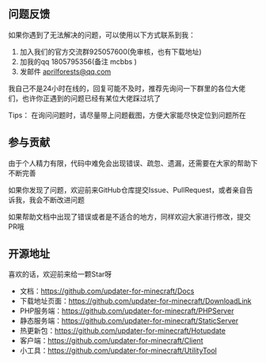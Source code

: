 ## 问题反馈

如果你遇到了无法解决的问题，可以使用以下方式联系到我：

1. 加入我们的官方交流群925057600(免审核，也有下载地址)
2. 加我的qq 1805795356(备注 mcbbs )
3. 发邮件 [aprilforests@qq.com](mailto:aprilforests@qq.com)

我自己不是24小时在线的，回复可能不及时，推荐先询问一下群里的各位大佬们，也许你正遇到的问题已经有某位大佬踩过坑了

Tips： 在询问问题时，请尽量带上问题截图，方便大家能尽快定位到问题所在

## 参与贡献

由于个人精力有限，代码中难免会出现错误、疏忽、遗漏，还需要在大家的帮助下不断完善

如果你发现了问题，欢迎前来GitHub仓库提交Issue、PullRequest，或者亲自告诉我，我会不断改进问题

如果帮助文档中出现了错误或者是不适合的地方，同样欢迎大家进行修改，提交PR哦

## 开源地址

喜欢的话，欢迎前来给一颗Star呀

+ 文档：https://github.com/updater-for-minecraft/Docs
+ 下载地址页面：https://github.com/updater-for-minecraft/DownloadLink
+ PHP服务端：https://github.com/updater-for-minecraft/PHPServer
+ 静态服务端：https://github.com/updater-for-minecraft/StaticServer
+ 热更新包：https://github.com/updater-for-minecraft/Hotupdate
+ 客户端：https://github.com/updater-for-minecraft/Client
+ 小工具：https://github.com/updater-for-minecraft/UtilityTool

